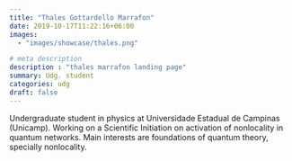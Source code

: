 ```yaml
---
title: "Thales Gottardello Marrafon"
date: 2019-10-17T11:22:16+06:00
images: 
  - "images/showcase/thales.png"

# meta description
description : "thales marrafon landing page"
summary: Udg. student
categories: udg
draft: false
---
```

Undergraduate student in physics at Universidade Estadual de Campinas (Unicamp). Working on a Scientific Initiation on activation of nonlocality in quantum networks. Main interests are foundations of quantum theory, specially nonlocality.

